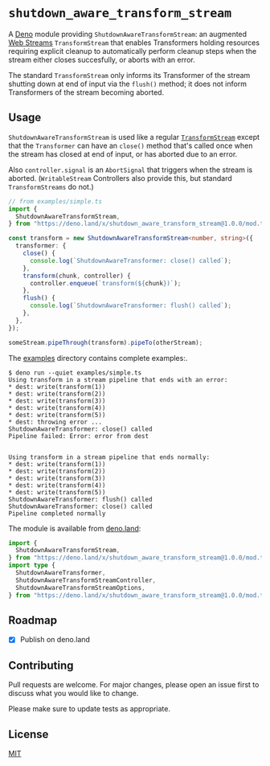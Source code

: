 # `shutdown_aware_transform_stream`

A [Deno] module providing `ShutdownAwareTransformStream`: an augmented
[Web Streams] `TransformStream` that enables Transformers holding resources
requiring explicit cleanup to automatically perform cleanup steps when the
stream either closes succesfully, or aborts with an error.

The standard `TransformStream` only informs its Transformer of the stream
shutting down at end of input via the `flush()` method; it does not inform
Transformers of the stream becoming aborted.

[Web Streams]: https://developer.mozilla.org/en-US/docs/Web/API/Streams_API
[Deno]: https://deno.land/

## Usage

`ShutdownAwareTransformStream` is used like a regular [`TransformStream`] except
that the `Transformer` can have an `close()` method that's called once when the
stream has closed at end of input, or has aborted due to an error.

Also `controller.signal` is an `AbortSignal` that triggers when the stream is
aborted. (`WritableStream` Controllers also provide this, but standard
`TransformStreams` do not.)

[`TransformStream`]: https://developer.mozilla.org/en-US/docs/Web/API/TransformStream

```ts
// from examples/simple.ts
import {
  ShutdownAwareTransformStream,
} from "https://deno.land/x/shutdown_aware_transform_stream@1.0.0/mod.ts";

const transform = new ShutdownAwareTransformStream<number, string>({
  transformer: {
    close() {
      console.log(`ShutdownAwareTransformer: close() called`);
    },
    transform(chunk, controller) {
      controller.enqueue(`transform(${chunk})`);
    },
    flush() {
      console.log(`ShutdownAwareTransformer: flush() called`);
    },
  },
});

someStream.pipeThrough(transform).pipeTo(otherStream);
```

The [examples](./examples) directory contains complete examples:.

```console
$ deno run --quiet examples/simple.ts
Using transform in a stream pipeline that ends with an error:
* dest: write(transform(1))
* dest: write(transform(2))
* dest: write(transform(3))
* dest: write(transform(4))
* dest: write(transform(5))
* dest: throwing error ...
ShutdownAwareTransformer: close() called
Pipeline failed: Error: error from dest


Using transform in a stream pipeline that ends normally:
* dest: write(transform(1))
* dest: write(transform(2))
* dest: write(transform(3))
* dest: write(transform(4))
* dest: write(transform(5))
ShutdownAwareTransformer: flush() called
ShutdownAwareTransformer: close() called
Pipeline completed normally
```

The module is available from
[deno.land](https://deno.land/x/shutdown_aware_transform_stream):

```ts
import {
  ShutdownAwareTransformStream,
} from "https://deno.land/x/shutdown_aware_transform_stream@1.0.0/mod.ts";
import type {
  ShutdownAwareTransformer,
  ShutdownAwareTransformStreamController,
  ShutdownAwareTransformStreamOptions,
} from "https://deno.land/x/shutdown_aware_transform_stream@1.0.0/mod.ts";
```

## Roadmap

- [x] Publish on deno.land

## Contributing

Pull requests are welcome. For major changes, please open an issue first to
discuss what you would like to change.

Please make sure to update tests as appropriate.

## License

[MIT](https://choosealicense.com/licenses/mit/)
